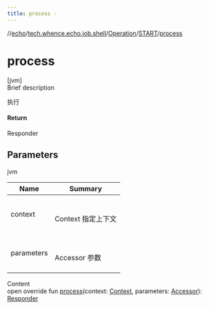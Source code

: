 ```yaml
---
title: process -
---
```

//[echo](../../../index.md)/[tech.whence.echo.job.shell](../../index.md)/[Operation](../index.md)/[START](index.md)/[process](process.md)



# process  
[jvm]  
Brief description  


执行



#### Return  


Responder



## Parameters  
  
jvm  
  
|  Name|  Summary| 
|---|---|
| context| <br><br>Context 指定上下文<br><br>
| parameters| <br><br>Accessor 参数<br><br>
  
  
Content  
open override fun [process](process.md)(context: [Context](../../-context/index.md), parameters: [Accessor](../../../tech.whence.echo.container.accessor/-accessor/index.md)): [Responder](../../-responder/index.md)  



